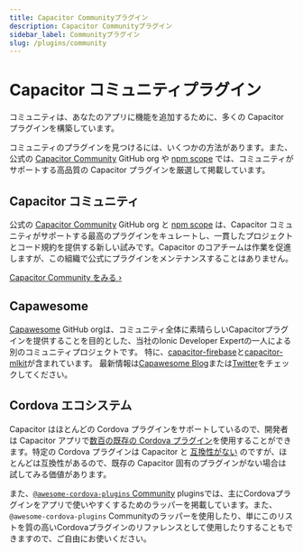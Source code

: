 ```yaml
---
title: Capacitor Communityプラグイン
description: Capacitor Communityプラグイン
sidebar_label: Communityプラグイン
slug: /plugins/community
---
```


# Capacitor コミュニティプラグイン

コミュニティは、あなたのアプリに機能を追加するために、多くの Capacitor プラグインを構築しています。

コミュニティのプラグインを見つけるには、いくつかの方法があります。また、公式の [Capacitor Community](https://github.com/capacitor-community) GitHub org や [npm scope](https://npmjs.com/~capacitor-community) では、コミュニティがサポートする高品質の Capacitor プラグインを厳選して掲載しています。

## Capacitor コミュニティ

公式の [Capacitor Community](https://github.com/capacitor-community) GitHub org と [npm scope](https://npmjs.com/~capacitor-community) は、Capacitor コミュニティがサポートする最高のプラグインをキュレートし、一貫したプロジェクトとコード規約を提供する新しい試みです。Capacitor のコアチームは作業を促進しますが、この組織で公式にプラグインをメンテナンスすることはありません。

[Capacitor Community をみる &#8250;](https://github.com/capacitor-community)

## Capawesome

[Capawesome](https://github.com/capawesome-team) GitHub orgは、コミュニティ全体に素晴らしいCapacitorプラグインを提供することを目的とした、当社のIonic Developer Expertの一人による別のコミュニティプロジェクトです。
特に、[capacitor-firebase](https://github.com/capawesome-team/capacitor-firebase)と[capacitor-mlkit](https://github.com/capawesome-team/capacitor-mlkit)が含まれています。
最新情報は[Capawesome Blog](https://capawesome.io/blog/)または[Twitter](https://twitter.com/capawesomeio)をチェックしてください。

## Cordova エコシステム

Capacitor はほとんどの Cordova プラグインをサポートしているので、開発者は Capacitor アプリで[数百の既存の Cordova プラグイン](https://cordova.apache.org/plugins/)を使用することができます。特定の Cordova プラグインは Capacitor と [互換性がない](/plugins/cordova.md#known-incompatible-plugins)  のですが、ほとんどは互換性があるので、既存の Capacitor 固有のプラグインがない場合は試してみる価値があります。

また、[`@awesome-cordova-plugins` Community](https://github.com/danielsogl/awesome-cordova-plugins) pluginsでは、主にCordovaプラグインをアプリで使いやすくするためのラッパーを掲載しています。また、`@awesome-cordova-plugins` Communityのラッパーを使用したり、単にこのリストを質の高いCordovaプラグインのリファレンスとして使用したりすることもできますので、ご自由にお使いください。
